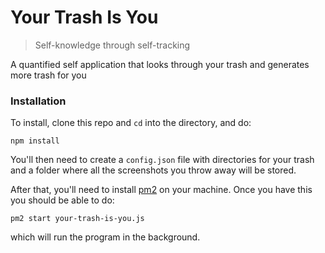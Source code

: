 # Your Trash Is You

> Self-knowledge through self-tracking

A quantified self application that looks through your trash and generates more trash for you

### Installation

To install, clone this repo and `cd` into the directory, and do:

```
npm install
```

You'll then need to create a `config.json` file with directories for your trash and a folder where all the screenshots you throw away will be stored.

After that, you'll need to install [pm2](http://pm2.keymetrics.io/) on your machine. Once you have this you should be able to do:

```
pm2 start your-trash-is-you.js
```

which will run the program in the background.
